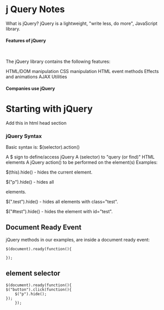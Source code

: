 <h1>j Query Notes</h1>

What is jQuery?
jQuery is a lightweight, "write less, do more", JavaScript library.

<h4>Features of jQuery</h4>
<br>
<p>
The jQuery library contains the following features:

HTML/DOM manipulation
CSS manipulation
HTML event methods
Effects and animations
AJAX
Utilities
</p>
<h4>Companies use jQuery</h4>

<h1>Starting with jQuery</h1>

<p>
<head>
<script src="https://ajax.googleapis.com/ajax/libs/jquery/3.7.1/jquery.min.js">
</script>
Add this in html head section
</head>
</p>

<h3>jQuery Syntax</h3>
<p>
Basic syntax is: $(selector).action()

A $ sign to define/access jQuery
A (selector) to "query (or find)" HTML elements
A jQuery action() to be performed on the element(s)
Examples:

$(this).hide() - hides the current element.

$("p").hide() - hides all <p> elements.

$(".test").hide() - hides all elements with class="test".

$("#test").hide() - hides the element with id="test".
</p>

<h2>Document Ready Event</h2>

<div>
 jQuery methods in our examples, are inside a document ready event:

    $(document).ready(function(){

    });
</div>

<h2> element selector</h2>


    $(document).ready(function(){
    $("button").click(function(){
        $("p").hide();
    });
        });
